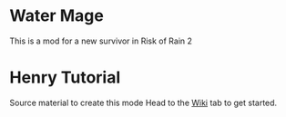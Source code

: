 # Water Mage
This is a mod for a new survivor in Risk of Rain 2
# Henry Tutorial
Source material to create this mode
Head to the [Wiki](https://github.com/ArcPh1r3/HenryTutorial/wiki) tab to get started.